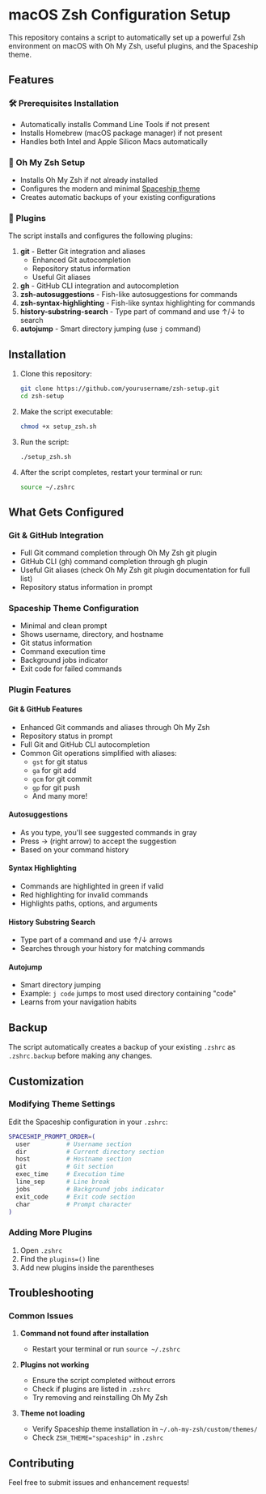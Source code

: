 # macOS Zsh Configuration Setup

This repository contains a script to automatically set up a powerful Zsh environment on macOS with Oh My Zsh, useful plugins, and the Spaceship theme.

## Features

### 🛠 Prerequisites Installation
- Automatically installs Command Line Tools if not present
- Installs Homebrew (macOS package manager) if not present
- Handles both Intel and Apple Silicon Macs automatically

### 🚀 Oh My Zsh Setup
- Installs Oh My Zsh if not already installed
- Configures the modern and minimal [Spaceship theme](https://github.com/spaceship-prompt/spaceship-prompt)
- Creates automatic backups of your existing configurations

### 🔌 Plugins
The script installs and configures the following plugins:

1. **git** - Better Git integration and aliases
   - Enhanced Git autocompletion
   - Repository status information
   - Useful Git aliases
2. **gh** - GitHub CLI integration and autocompletion
3. **zsh-autosuggestions** - Fish-like autosuggestions for commands
4. **zsh-syntax-highlighting** - Fish-like syntax highlighting for commands
5. **history-substring-search** - Type part of command and use ↑/↓ to search
6. **autojump** - Smart directory jumping (use `j` command)

## Installation

1. Clone this repository:
   ```bash
   git clone https://github.com/yourusername/zsh-setup.git
   cd zsh-setup
   ```

2. Make the script executable:
   ```bash
   chmod +x setup_zsh.sh
   ```

3. Run the script:
   ```bash
   ./setup_zsh.sh
   ```

4. After the script completes, restart your terminal or run:
   ```bash
   source ~/.zshrc
   ```

## What Gets Configured

### Git & GitHub Integration
- Full Git command completion through Oh My Zsh git plugin
- GitHub CLI (gh) command completion through gh plugin
- Useful Git aliases (check Oh My Zsh git plugin documentation for full list)
- Repository status information in prompt

### Spaceship Theme Configuration
- Minimal and clean prompt
- Shows username, directory, and hostname
- Git status information
- Command execution time
- Background jobs indicator
- Exit code for failed commands

### Plugin Features

#### Git & GitHub Features
- Enhanced Git commands and aliases through Oh My Zsh
- Repository status in prompt
- Full Git and GitHub CLI autocompletion
- Common Git operations simplified with aliases:
  - `gst` for git status
  - `ga` for git add
  - `gcm` for git commit
  - `gp` for git push
  - And many more!

#### Autosuggestions
- As you type, you'll see suggested commands in gray
- Press → (right arrow) to accept the suggestion
- Based on your command history

#### Syntax Highlighting
- Commands are highlighted in green if valid
- Red highlighting for invalid commands
- Highlights paths, options, and arguments

#### History Substring Search
- Type part of a command and use ↑/↓ arrows
- Searches through your history for matching commands

#### Autojump
- Smart directory jumping
- Example: `j code` jumps to most used directory containing "code"
- Learns from your navigation habits

## Backup
The script automatically creates a backup of your existing `.zshrc` as `.zshrc.backup` before making any changes.

## Customization

### Modifying Theme Settings
Edit the Spaceship configuration in your `.zshrc`:
```bash
SPACESHIP_PROMPT_ORDER=(
  user          # Username section
  dir           # Current directory section
  host          # Hostname section
  git           # Git section
  exec_time     # Execution time
  line_sep      # Line break
  jobs          # Background jobs indicator
  exit_code     # Exit code section
  char          # Prompt character
)
```

### Adding More Plugins
1. Open `.zshrc`
2. Find the `plugins=()` line
3. Add new plugins inside the parentheses

## Troubleshooting

### Common Issues
1. **Command not found after installation**
   - Restart your terminal or run `source ~/.zshrc`

2. **Plugins not working**
   - Ensure the script completed without errors
   - Check if plugins are listed in `.zshrc`
   - Try removing and reinstalling Oh My Zsh

3. **Theme not loading**
   - Verify Spaceship theme installation in `~/.oh-my-zsh/custom/themes/`
   - Check `ZSH_THEME="spaceship"` in `.zshrc`

## Contributing
Feel free to submit issues and enhancement requests!
